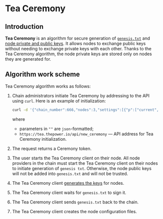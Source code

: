 # Tea Ceremony



## Introduction

**Tea Ceremony** is an algorithm for secure generation of [`genesis.txt`](../build-and-start-a-node/01-tpNodeConfiguration.md#generation-of-genesistxt) and [node private and public keys](../build-and-start-a-node/03-private-keys-generation.md). It allows nodes to exchange public keys without needing to exchange private keys with each other. Thanks to the Tea Ceremony algorithm, the node private keys are stored only on nodes they are generated for.

## Algorithm work scheme

Tea Ceremony algorithm works as follows:

1. Chain administrators initiate Tea Ceremony by addressing to the API using `curl`. Here is an example of initialization:

   ```bash
   curl -d '{"chain_number":666,"nodes":3,"settings":[{"p":["current","chain","blocktime"],"v":2},{"p":["current","chain","minsig"],"v":2},{"p":["current","chain","allowempty"],"v":0},{"p":["current","chain","patchsigs"],"v":2},{"p":["current","allocblock","block"],"v":666},{"p":["current","allocblock","group"],"v":10},{"p":["current","allocblock","last"],"v":0},{"p":["current","endless",["!bin","800140029A000001"],"SK"],"v":true},{"p":["current","endless",["!bin","800140029A000001"],"TST"],"v":true},{"p":["current","freegas"],"v":2000000},{"p":["current","something_left"],"v":["!bin","01020304"]},{"p":["current","gas","SK"],"v":1000},{"p":["current","nosk"],"v":1}]}' https://tea.thepower.io/api/new_ceremony -H "content-type: application/json"
   ```
   where

   - parameters in `""` are `json`-formatted;
   - `https://tea.thepower.io/api/new_ceremony` — API address for Tea Ceremony initialization.

2. The request returns a Ceremony token.
3. The user starts the Tea Ceremony client on their node. All node providers in the chain must start the Tea Ceremony client on their nodes to initiate generation of `genesis txt`. Otherwise, the node public keys will not be added into `genesis.txt` and will not be trusted.
4. The Tea Ceremony client [generates the keys](../build-and-start-a-node/03-private-keys-generation.md) for nodes.
5. The Tea Ceremony client waits for `genesis.txt` to sign it.
6. The Tea Ceremony client sends `genesis.txt` back to the chain.
7. The Tea Ceremony client creates the node configuration files.
